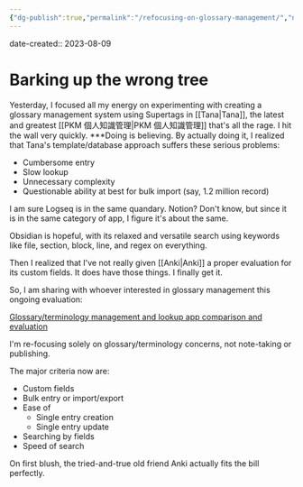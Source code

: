 ```yaml
---
{"dg-publish":true,"permalink":"/refocusing-on-glossary-management/","noteIcon":"2","created":"","updated":""}
---
```


date-created:: 2023-08-09
# Barking up the wrong tree

Yesterday, I focused all my energy on experimenting with creating a glossary management system using Supertags in [[Tana\|Tana]], the latest and greatest [[PKM 個人知識管理\|PKM 個人知識管理]] that's all the rage. I hit the wall very quickly. ***Doing is believing. By actually doing it, I realized that Tana's template/database approach suffers these serious problems:

- Cumbersome entry
- Slow lookup
- Unnecessary complexity
- Questionable ability at best for bulk import (say, 1.2 million record)

I am sure Logseq is in the same quandary. Notion? Don't know, but since it is in the same category of app, I figure it's about the same.

Obsidian is hopeful, with its relaxed and versatile search using keywords like file, section, block, line, and regex on everything.

Then I realized that I've not really given [[Anki\|Anki]] a proper evaluation for its custom fields. It does have those things. I finally get it.

So, I am sharing with whoever interested in glossary management this ongoing evaluation: 

[Glossary/terminology management and lookup app comparison and evaluation](https://docs.google.com/spreadsheets/d/1MxtXcajosk5Rc4bDptNOGm9BFl7Jc0US02rpt0LybWA/edit?usp=sharing)

I'm re-focusing solely on glossary/terminology concerns, not note-taking or publishing.

The major criteria now are:

- Custom fields
- Bulk entry or import/export
- Ease of
	- Single entry creation
	- Single entry update
- Searching by fields
- Speed of search

On first blush, the tried-and-true old friend Anki actually fits the bill perfectly.


